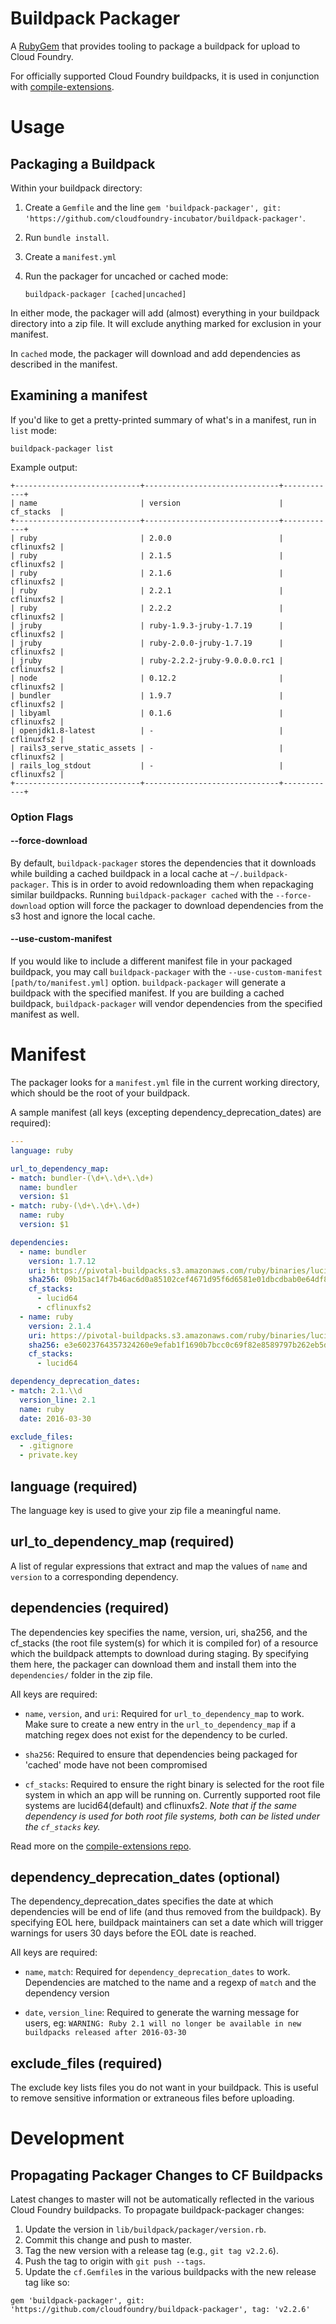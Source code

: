 # Buildpack Packager

A [RubyGem](https://rubygems.org/) that provides tooling to package a buildpack for upload to Cloud Foundry.

For officially supported Cloud Foundry buildpacks, it is used in conjunction with [compile-extensions](https://github.com/cloudfoundry-incubator/compile-extensions).


# Usage

## Packaging a Buildpack

Within your buildpack directory:

1. Create a `Gemfile` and the line `gem 'buildpack-packager', git: 'https://github.com/cloudfoundry-incubator/buildpack-packager'`.
1. Run `bundle install`.
1. Create a `manifest.yml`
1. Run the packager for uncached or cached mode:

	```
	buildpack-packager [cached|uncached]
	```

In either mode, the packager will add (almost) everything in your
buildpack directory into a zip file.  It will exclude anything marked
for exclusion in your manifest.

In `cached` mode, the packager will download and add dependencies as
described in the manifest.


## Examining a manifest

If you'd like to get a pretty-printed summary of what's in a manifest,
run in `list` mode:

```
buildpack-packager list
```

Example output:

```
+----------------------------+------------------------------+------------+
| name                       | version                      | cf_stacks  |
+----------------------------+------------------------------+------------+
| ruby                       | 2.0.0                        | cflinuxfs2 |
| ruby                       | 2.1.5                        | cflinuxfs2 |
| ruby                       | 2.1.6                        | cflinuxfs2 |
| ruby                       | 2.2.1                        | cflinuxfs2 |
| ruby                       | 2.2.2                        | cflinuxfs2 |
| jruby                      | ruby-1.9.3-jruby-1.7.19      | cflinuxfs2 |
| jruby                      | ruby-2.0.0-jruby-1.7.19      | cflinuxfs2 |
| jruby                      | ruby-2.2.2-jruby-9.0.0.0.rc1 | cflinuxfs2 |
| node                       | 0.12.2                       | cflinuxfs2 |
| bundler                    | 1.9.7                        | cflinuxfs2 |
| libyaml                    | 0.1.6                        | cflinuxfs2 |
| openjdk1.8-latest          | -                            | cflinuxfs2 |
| rails3_serve_static_assets | -                            | cflinuxfs2 |
| rails_log_stdout           | -                            | cflinuxfs2 |
+----------------------------+------------------------------+------------+
```

### Option Flags

#### --force-download

By default, `buildpack-packager` stores the dependencies that it
downloads while building a cached buildpack in a local cache at
`~/.buildpack-packager`. This is in order to avoid redownloading them
when repackaging similar buildpacks. Running `buildpack-packager
cached` with the `--force-download` option will force the packager
to download dependencies from the s3 host and ignore the local cache.

#### --use-custom-manifest

If you would like to include a different manifest file in your
packaged buildpack, you may call `buildpack-packager` with the
`--use-custom-manifest [path/to/manifest.yml]`
option. `buildpack-packager` will generate a buildpack with the
specified manifest. If you are building a cached buildpack,
`buildpack-packager` will vendor dependencies from the specified
manifest as well.


# Manifest

The packager looks for a `manifest.yml` file in the current working
directory, which should be the root of your buildpack.

A sample manifest (all keys (excepting dependency_deprecation_dates) are required):

```yaml
---
language: ruby

url_to_dependency_map:
- match: bundler-(\d+\.\d+\.\d+)
  name: bundler
  version: $1
- match: ruby-(\d+\.\d+\.\d+)
  name: ruby
  version: $1

dependencies:
  - name: bundler
    version: 1.7.12
    uri: https://pivotal-buildpacks.s3.amazonaws.com/ruby/binaries/lucid64/bundler-1.7.12.tgz
    sha256: 09b15ac14f7b46ac6d0a85102cef4671d95f6d6581e01dbcdbab0e64df83c4d5
    cf_stacks:
      - lucid64
      - cflinuxfs2
  - name: ruby
    version: 2.1.4
    uri: https://pivotal-buildpacks.s3.amazonaws.com/ruby/binaries/lucid64/ruby-2.1.4.tgz
    sha256: e3e6023764357324260e9efab1f1690b7bcc0c69f82e8589797b262eb5df2831
    cf_stacks:
      - lucid64

dependency_deprecation_dates:
- match: 2.1.\\d
  version_line: 2.1
  name: ruby
  date: 2016-03-30

exclude_files:
  - .gitignore
  - private.key
```

## language (required)

The language key is used to give your zip file a meaningful name.


## url_to_dependency_map (required)

A list of regular expressions that extract and map the values of `name` and `version` to a corresponding dependency. 


## dependencies (required)


The dependencies key specifies the name, version, uri, sha256, and the
cf_stacks (the root file system(s) for which it is compiled for) of a
resource which the buildpack attempts to download during staging. By
specifying them here, the packager can download them and install them
into the `dependencies/` folder in the zip file.

All keys are required:

- `name`, `version`, and `uri`:
Required for `url_to_dependency_map` to work. Make sure to create a new entry in the `url_to_dependency_map` if a matching regex does not exist for the dependency to be curled.

- `sha256`:
Required to ensure that dependencies being packaged for 'cached' mode have not been compromised

- `cf_stacks`:
Required to ensure the right binary is selected for the root file system in which an app will be running on.  Currently supported root file systems are lucid64(default) and cflinuxfs2. *Note that if the same dependency is used for both root file systems, both can be listed under the `cf_stacks` key.*

Read more on the [compile-extensions repo](https://github.com/cloudfoundry-incubator/compile-extensions).


## dependency_deprecation_dates (optional)


The dependency_deprecation_dates specifies the date at which dependencies
will be end of life (and thus removed from the buildpack). By specifying
EOL here, buildpack maintainers can set a date which will trigger warnings
for users 30 days before the EOL date is reached.

All keys are required:

- `name`, `match`:
Required for `dependency_deprecation_dates` to work. Dependencies are matched to the
name and a regexp of `match` and the dependency version

- `date`, `version_line`:
Required to generate the warning message for users, eg:
`WARNING: Ruby 2.1 will no longer be available in new buildpacks released after 2016-03-30`

## exclude_files (required)

The exclude key lists files you do not want in your buildpack. This is
useful to remove sensitive information or extraneous files before uploading.

# Development

## Propagating Packager Changes to CF Buildpacks

Latest changes to master will not be automatically reflected in the various Cloud Foundry buildpacks.
To propagate buildpack-packager changes:

1. Update the version in `lib/buildpack/packager/version.rb`.
2. Commit this change and push to master.
3. Tag the new version with a release tag (e.g., `git tag v2.2.6`).
4. Push the tag to origin with `git push --tags`.
5. Update the `cf.Gemfile`s in the various buildpacks with the new release tag like so:
```
gem 'buildpack-packager', git: 'https://github.com/cloudfoundry/buildpack-packager', tag: 'v2.2.6'
```
